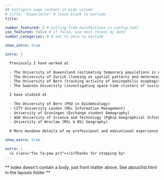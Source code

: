 ```yaml
---
## Configure page content in wide column
# title: "Experience" # leave blank to exclude
title: 

number_featured: 2 # pulling from mainSections in config.toml
use_featured: false # if false, use most recent by date
number_categories: 0 # set to zero to exclude

show_intro: true

intro: |

  Previously I have worked at 
  
  - The University of Queensland (estimating temporary populations in Australia)
  - The University of Zurich (looking at spatial patterns and determinants of human weight and height)
  - The University of Bern (tracking activity of eosinophilic esophagitis and spatial patterns of end-of-life care) 
  - The Swansea University (investigating space-time clusters of suicide in Wales). 

  I have studied at 
  
  - The University of Bern (PhD in Epidemiology)
  - CITY University London (MSc Information Management)
  - University of Groningen (Exchange student Demography)
  - AGH University of Science and Technology (PgDip Geographical Information Systems) 
  - University of Wroclaw (MSc & BSc Geography).
  
  # More mundane details of my professional and educational experience can be found here.  

show_outro: true

outro: |
  <i class="fas fa-paw pr2"></i>Thanks for stopping by!
---
```


** index doesn't contain a body, just front matter above.
See about/list.html in the layouts folder **